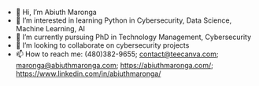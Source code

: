 - 👋 Hi, I’m Abiuth Maronga
- 👀 I’m interested in learning Python in Cybersecurity, Data Science, Machine Learning, AI
- 🌱 I’m currently pursuing PhD in Technology Management, Cybersecurity
- 💞️ I’m looking to collaborate on cybersecurity projects
- 📫 How to reach me: (480)382-9655;
contact@teecanva.com; maronga@abiuthmaronga.com; 
https://abiuthmaronga.com/; 
https://www.linkedin.com/in/abiuthmaronga/
<!---
z1765204/z1765204 is a ✨ special ✨ repository because its `README.md` (this file) appears on your GitHub profile.
You can click the Preview link to take a look at your changes.
--->
